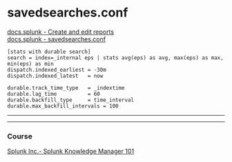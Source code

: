 # savedsearches.conf

[docs.splunk - Create and edit reports](https://docs.splunk.com/Documentation/Splunk/8.2.5/Report/Createandeditreports)    
[docs.splunk - savedsearches.conf](https://docs.splunk.com/Documentation/Splunk/8.2.5/Admin/Savedsearchesconf)    



```
[stats with durable search]
search = index=_internal eps | stats avg(eps) as avg, max(eps) as max, min(eps) as min
dispatch.indexed_earliest = -30m
dispatch.indexed_latest   = now

durable.track_time_type   = _indextime
durable.lag_time          = 60
durable.backfill_type     = time_interval
durable.max_backfill_intervals = 100
```



---
---

### Course
[Splunk Inc.- Splunk Knowledge Manager 101](https://www.coursera.org/learn/splunk-knowledge-manager-101)    
